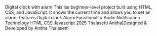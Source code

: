 Digital clock with alarm
This isa beginner-level project built using HTML, CSS, and JavaScript. It shows the current time and allows you to set an alarm.
features
Digital clock
Alarm Functionality
Audio Notification
Technology
HTML
CSS
Javascript
2025 Thalasetti Anitha|Designed & Developed by Anitha Thalasetti

